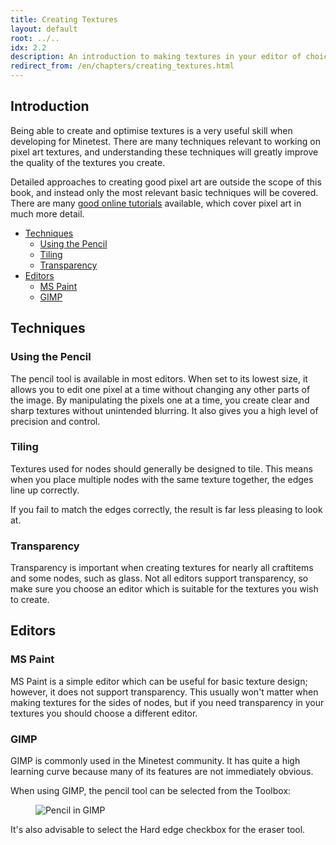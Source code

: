 ```yaml
---
title: Creating Textures
layout: default
root: ../..
idx: 2.2
description: An introduction to making textures in your editor of choice, and a guide on GIMP.
redirect_from: /en/chapters/creating_textures.html
---
```


## Introduction <!-- omit in toc -->

Being able to create and optimise textures is a very useful skill when
developing for Minetest.
There are many techniques relevant to working on pixel art textures,
and understanding these techniques will greatly improve
the quality of the textures you create.

Detailed approaches to creating good pixel art are outside the scope
of this book, and instead only the most relevant basic techniques
will be covered.
There are many [good online tutorials](http://www.photonstorm.com/art/tutorials-art/16x16-pixel-art-tutorial)
available, which cover pixel art in much more detail.

- [Techniques](#techniques)
  - [Using the Pencil](#using-the-pencil)
  - [Tiling](#tiling)
  - [Transparency](#transparency)
- [Editors](#editors)
  - [MS Paint](#ms-paint)
  - [GIMP](#gimp)

## Techniques

### Using the Pencil

The pencil tool is available in most editors. When set to its lowest size,
it allows you to edit one pixel at a time without changing any other parts
of the image. By manipulating the pixels one at a time, you create clear
and sharp textures without unintended blurring. It also gives you a high
level of precision and control.

### Tiling

Textures used for nodes should generally be designed to tile. This means
when you place multiple nodes with the same texture together, the edges line
up correctly.

<!-- IMAGE NEEDED - cobblestone that tiles correctly -->

If you fail to match the edges correctly, the result is far less pleasing
to look at.

<!-- IMAGE NEEDED - node that doesn't tile correctly -->

### Transparency

Transparency is important when creating textures for nearly all craftitems
and some nodes, such as glass.
Not all editors support transparency, so make sure you choose an
editor which is suitable for the textures you wish to create.

## Editors

### MS Paint

MS Paint is a simple editor which can be useful for basic texture
design; however, it does not support transparency.
This usually won't matter when making textures for the sides of nodes,
but if you need transparency in your textures you should choose a
different editor.

### GIMP

GIMP is commonly used in the Minetest community. It has quite a high
learning curve because many of its features are not immediately
obvious.

When using GIMP, the pencil tool can be selected from the Toolbox:

<figure>
    <img src="{{ page.root }}//static/pixel_art_gimp_pencil.png" alt="Pencil in GIMP">
</figure>

It's also advisable to select the Hard edge checkbox for the eraser tool.
